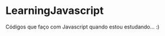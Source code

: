 LearningJavascript
==================

Códigos que faço com Javascript quando estou estudando... :)
